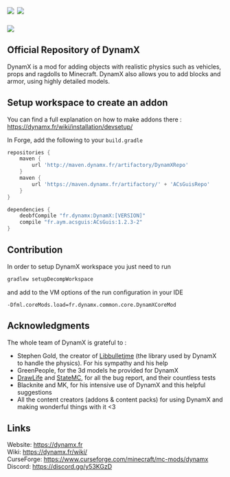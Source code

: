 # [![](http://cf.way2muchnoise.eu/full_dynamx_downloads.svg)](https://www.curseforge.com/minecraft/mc-mods/dynamx) [![](https://cf.way2muchnoise.eu/versions/dynamx.svg)](https://www.curseforge.com/minecraft/mc-mods/dynamx)
![](https://dynamx.fr/banner_dynamx_2.png)

## Official Repository of DynamX

DynamX is a mod for adding objects with realistic physics such as vehicles, props and ragdolls to Minecraft. DynamX also allows you to add blocks and armor, using highly detailed models.

## Setup workspace to create an addon

You can find a full explanation on how to make addons there : https://dynamx.fr/wiki/installation/devsetup/

In Forge, add the following to your `build.gradle`

```gradle
repositories {
    maven {
        url 'http://maven.dynamx.fr/artifactory/DynamXRepo'
    }
    maven {
        url 'https://maven.dynamx.fr/artifactory/' + 'ACsGuisRepo'
    }
}

dependencies {
    deobfCompile "fr.dynamx:DynamX:[VERSION]"
    compile "fr.aym.acsguis:ACsGuis:1.2.3-2"
}
```

## Contribution

In order to setup DynamX workspace you just need to run 
```gradle
gradlew setupDecompWorkspace
```
and add to the VM options of the run configuration in your IDE
```
-Dfml.coreMods.load=fr.dynamx.common.core.DynamXCoreMod
```

## Acknowledgments

The whole team of DynamX is grateful to :

+ Stephen Gold, the creator of [Libbulletjme](https://github.com/stephengold/Libbulletjme) (the library used by DynamX to handle the physics). For his sympathy and his help
+ GreenPeople, for the 3d models he provided for DynamX
+ [DrawLife](https://discord.gg/tEWfWmASn6) and [StateMC](https://www.statemc.de/), for all the bug report, and their countless tests
+ Blacknite and MK, for his intensive use of DynamX and this helpful suggestions
+ All the content creators (addons & content packs) for using DynamX and making wonderful things with it <3


## Links
Website: https://dynamx.fr  
Wiki: https://dynamx.fr/wiki/   
CurseForge: https://www.curseforge.com/minecraft/mc-mods/dynamx     
Discord: https://discord.gg/y53KGzD 
